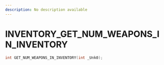 ```yaml
---
description: No description available 
---
```


# INVENTORY\_GET_NUM_WEAPONS_IN_INVENTORY

```cpp
int GET_NUM_WEAPONS_IN_INVENTORY(int _Unk0);
```